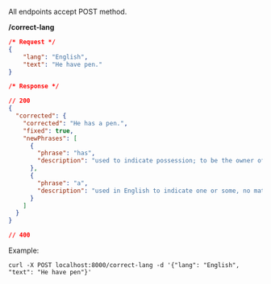 All endpoints accept POST method.

__/correct-lang__
```json
/* Request */
{
	"lang": "English",
	"text": "He have pen."
}

/* Response */

// 200
{
  "corrected": {
    "corrected": "He has a pen.",
    "fixed": true,
    "newPhrases": [
      {
        "phrase": "has",
        "description": "used to indicate possession; to be the owner of."
      },
      {
        "phrase": "a",
        "description": "used in English to indicate one or some, no matter how much or how little."
      }
    ]
  }
}

// 400
```

Example:

`curl -X POST localhost:8000/correct-lang -d '{"lang": "English", "text": "He have pen"}'`
